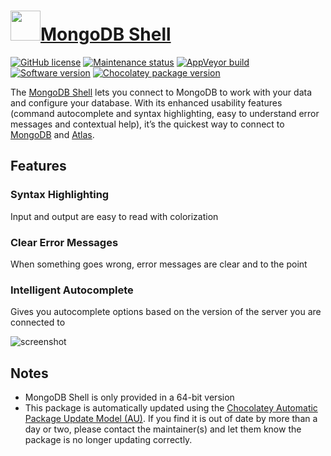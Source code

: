 # [<img src="https://cdn.jsdelivr.net/gh/dgalbraith/chocolatey-packages@8392d21c6a607d9648fb3c5d2bfe558a2ac1dd09/icons/mongodb-shell.png" width="48" height="48" />MongoDB Shell](https://chocolatey.org/packages/mongodb-shell)

[![GitHub license](https://img.shields.io/github/license/mongodb-js/mongosh)](https://github.com/mongodb-js/mongosh/blob/master/LICENSE)
[![Maintenance status](https://img.shields.io/badge/maintained%3F-yes-green.svg)](https://gitHub.com/dgalbraith/chocolatey-packages/graphs/commit-activity)
[![AppVeyor build](https://img.shields.io/appveyor/ci/dgalbraith/chocolatey-packages)](https://ci.appveyor.com/project/dgalbraith/chocolatey-packages)
[![Software version](https://img.shields.io/badge/version-v2.2.1-blue)](https://github.com/mongodb-js/mongosh/releases/tag/v2.2.1)
[![Chocolatey package version](https://img.shields.io/chocolatey/v/mongodb-shell?label=Chocolatey)](https://chocolatey.org/packages/mongodb-shell)

The [MongoDB Shell](https://www.mongodb.com/products/shell) lets you connect to MongoDB to work with
your data and configure your database.  With its enhanced usability features (command autocomplete
and syntax highlighting, easy to understand error messages and contextual help), it’s the quickest
way to connect to [MongoDB](https://www.mongodb.com/) and [Atlas](https://www.mongodb.com/cloud/atlas).

## Features

### Syntax Highlighting

Input and output are easy to read with colorization

### Clear Error Messages

When something goes wrong, error messages are clear and to the point

### Intelligent Autocomplete

Gives you autocomplete options based on the version of the server you are connected to

![screenshot](https://cdn.jsdelivr.net/gh/dgalbraith/chocolatey-packages@8392d21c6a607d9648fb3c5d2bfe558a2ac1dd09/automatic/mongodb-shell/screenshot.png)

## Notes

* MongoDB Shell is only provided in a 64-bit version
* This package is automatically updated using the [Chocolatey Automatic Package Update Model (AU)](https://github.com/majkinetor/au/blob/master/README.md).
If you find it is out of date by more than a day or two, please contact the maintainer(s) and let them know the package is no longer updating correctly.
